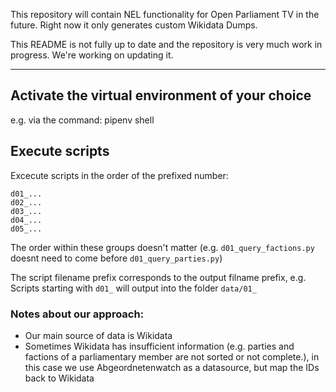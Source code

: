 This repository will contain NEL functionality for Open Parliament TV in the future. Right now it only generates custom Wikidata Dumps.

This README is not fully up to date and the repository is very much work in progress. We're working on updating it.

---

## Activate the virtual environment of your choice

e.g. via the command: pipenv shell

## Execute scripts

Excecute scripts in the order of the prefixed number:

```
d01_...
d02_...
d03_...
d04_...
d05_...
```

The order within these groups doesn't matter (e.g. `d01_query_factions.py` doesnt need to come before `d01_query_parties.py`)

The script filename prefix corresponds to the output filname prefix, e.g.
Scripts starting with `d01_` will output into the folder `data/01_`

### Notes about our approach:

- Our main source of data is Wikidata
- Sometimes Wikidata has insufficient information (e.g. parties and factions of a parliamentary member are not sorted or not complete.), in this case we use Abgeordnetenwatch as a datasource, but map the IDs back to Wikidata
